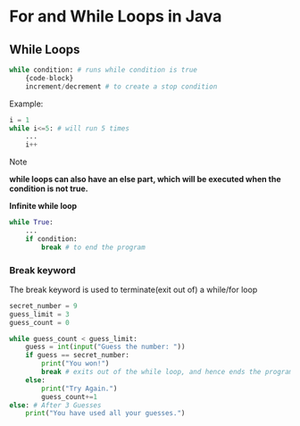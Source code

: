# For and While Loops in Java

## While Loops

```python
while condition: # runs while condition is true
    {code-block}
    increment/decrement # to create a stop condition

```

Example:
```python
i = 1
while i<=5: # will run 5 times
    ...
    i++
```

>[!NOTE]
**while loops can also have an else part, which will be executed when the condition is not true.**

**Infinite while loop**
```python
while True:
    ...
    if condition:
        break # to end the program
```

### Break keyword
The break keyword is used to terminate(exit out of) a while/for loop

```python
secret_number = 9
guess_limit = 3
guess_count = 0

while guess_count < guess_limit:
    guess = int(input("Guess the number: "))
    if guess == secret_number:
        print("You won!")
        break # exits out of the while loop, and hence ends the program
    else: 
        print("Try Again.")
        guess_count+=1
else: # After 3 Guesses
    print("You have used all your guesses.")

```